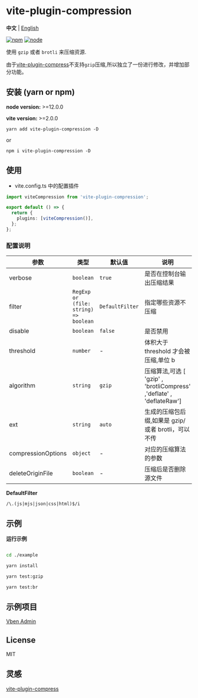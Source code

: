 # vite-plugin-compression

**中文** | [English](./README.md)

[![npm][npm-img]][npm-url] [![node][node-img]][node-url]

使用 `gzip` 或者 `brotli` 来压缩资源.

由于[vite-plugin-compress](https://github.com/alloc/vite-plugin-compress)不支持`gzip`压缩,所以独立了一份进行修改，并增加部分功能。

## 安装 (yarn or npm)

**node version:** >=12.0.0

**vite version:** >=2.0.0

```
yarn add vite-plugin-compression -D
```

or

```
npm i vite-plugin-compression -D
```

## 使用

- vite.config.ts 中的配置插件

```ts
import viteCompression from 'vite-plugin-compression';

export default () => {
  return {
    plugins: [viteCompression()],
  };
};
```

### 配置说明

| 参数 | 类型 | 默认值 | 说明 |
| --- | --- | --- | --- |
| verbose | `boolean` | `true` | 是否在控制台输出压缩结果 |
| filter | `RegExp or (file: string) => boolean` | `DefaultFilter` | 指定哪些资源不压缩 |
| disable | `boolean` | `false` | 是否禁用 |
| threshold | `number` | - | 体积大于 threshold 才会被压缩,单位 b |
| algorithm | `string` | `gzip` | 压缩算法,可选 [ 'gzip' , 'brotliCompress' ,'deflate' , 'deflateRaw'] |
| ext | `string` | `auto` | 生成的压缩包后缀,如果是 gzip/或者 brotli，可以不传 |
| compressionOptions | `object` | - | 对应的压缩算法的参数 |
| deleteOriginFile | `boolean` | - | 压缩后是否删除源文件 |

**DefaultFilter**

`/\.(js|mjs|json|css|html)$/i`

## 示例

**运行示例**

```bash

cd ./example

yarn install

yarn test:gzip

yarn test:br

```

## 示例项目

[Vben Admin](https://github.com/anncwb/vue-vben-admin)

## License

MIT

## 灵感

[vite-plugin-compress](https://github.com/alloc/vite-plugin-compress)

[npm-img]: https://img.shields.io/npm/v/vite-plugin-style-import.svg
[npm-url]: https://npmjs.com/package/vite-plugin-style-import
[node-img]: https://img.shields.io/node/v/vite-plugin-style-import.svg
[node-url]: https://nodejs.org/en/about/releases/
